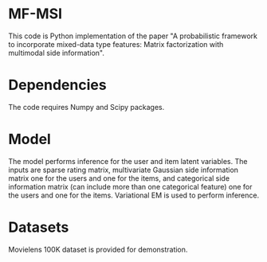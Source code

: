 # MF-MSI

This code is Python implementation of the paper "A probabilistic framework to incorporate mixed-data type features: Matrix factorization with multimodal side information".

# Dependencies

The code requires Numpy and Scipy packages.

# Model

The model performs inference for the user and item latent variables. The inputs are sparse rating matrix, multivariate Gaussian side information matrix one for the users and one for the items, and categorical side information matrix (can include more than one categorical feature) one for the users and one for the items. Variational EM is used to perform inference.

# Datasets

Movielens 100K dataset is provided for demonstration.

